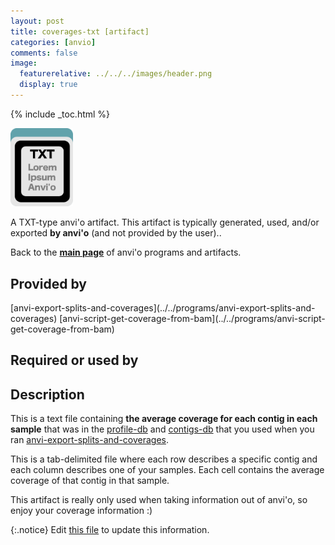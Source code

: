 ```yaml
---
layout: post
title: coverages-txt [artifact]
categories: [anvio]
comments: false
image:
  featurerelative: ../../../images/header.png
  display: true
---
```



{% include _toc.html %}


<img src="../../images/icons/TXT.png" alt="TXT" style="width:100px; border:none" />

A TXT-type anvi'o artifact. This artifact is typically generated, used, and/or exported **by anvi'o** (and not provided by the user)..

Back to the **[main page](../../)** of anvi'o programs and artifacts.

## Provided by


<p style="text-align: left" markdown="1"><span class="artifact-p">[anvi-export-splits-and-coverages](../../programs/anvi-export-splits-and-coverages)</span> <span class="artifact-p">[anvi-script-get-coverage-from-bam](../../programs/anvi-script-get-coverage-from-bam)</span></p>


## Required or used by

<p style="text-align: left" markdown="1"></p>

## Description

This is a text file containing **the average coverage for each contig in each sample** that was in the <span class="artifact-n">[profile-db](/software/anvio/help/artifacts/profile-db)</span> and <span class="artifact-n">[contigs-db](/software/anvio/help/artifacts/contigs-db)</span> that you used when you ran <span class="artifact-n">[anvi-export-splits-and-coverages](/software/anvio/help/programs/anvi-export-splits-and-coverages)</span>. 

This is a tab-delimited file where each row describes a specific contig and each column describes one of your samples. Each cell contains the average coverage of that contig in that sample. 

This artifact is really only used when taking information out of anvi'o, so enjoy your coverage information :) 


{:.notice}
Edit [this file](https://github.com/merenlab/anvio/tree/master/anvio/docs/artifacts/coverages-txt.md) to update this information.


